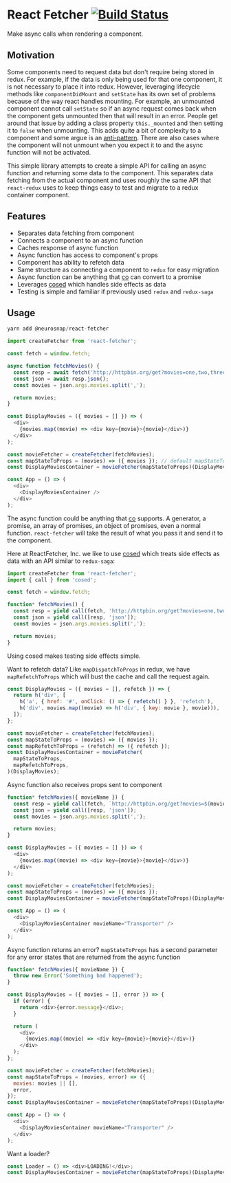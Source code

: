 # React Fetcher [![Build Status](https://travis-ci.org/neurosnap/react-fetcher.svg?branch=master)](https://travis-ci.org/neurosnap/react-fetcher)

Make async calls when rendering a component.

## Motivation

Some components need to request data but don't require being stored in redux.
For example, if the data is only being used for that one component, it is not
necessary to place it into redux.  However, leveraging lifecycle methods like
`componentDidMount` and `setState` has its own set of problems because of the way react handles
mounting.  For example, an unmounted component cannot call `setState` so if an
async request comes back when the component gets unmounted then that will result in
an error.  People get around that issue by adding a class property `this._mounted`
and then setting it to `false` when unmounting.  This adds quite a bit of complexity
to a component and some argue is an [anti-pattern](https://reactjs.org/blog/2015/12/16/ismounted-antipattern.html).
There are also cases where the component will not unmount when you expect it to
and the async function will not be activated.

This simple library attempts to create a simple API for calling an async
function and returning some data to the component.  This separates data fetching
from the actual component and uses roughly the same API that `react-redux` uses
to keep things easy to test and migrate to a redux container component.

## Features

* Separates data fetching from component
* Connects a component to an async function
* Caches response of async function
* Async function has access to component's props
* Component has ability to refetch data
* Same structure as connecting a component to `redux` for easy migration
* Async function can be anything that [co](https://github.com/tj/co) can convert to a promise
* Leverages [cosed](https://github.com/neurosnap/cosed) which handles side effects as data
* Testing is simple and familiar if previously used `redux` and `redux-saga`

## Usage

```js
yarn add @neurosnap/react-fetcher
```

```js
import createFetcher from 'react-fetcher';

const fetch = window.fetch;

async function fetchMovies() {
  const resp = await fetch('http://httpbin.org/get?movies=one,two,three');
  const json = await resp.json();
  const movies = json.args.movies.split(',');

  return movies;
}

const DisplayMovies = ({ movies = [] }) => (
  <div>
    {movies.map((movie) => <div key={movie}>{movie}</div>)}
  </div>
);

const movieFetcher = createFetcher(fetchMovies);
const mapStateToProps = (movies) => ({ movies }); // default mapStateToProps: (data, error) => ({ data, error });
const DisplayMoviesContainer = movieFetcher(mapStateToProps)(DisplayMovies);

const App = () => (
  <div>
    <DisplayMoviesContainer />
  </div>
);
```

The async function could be anything that [co](https://github.com/tj/co) supports.
A generator, a promise, an array of promises, an object of promises, even a normal function.
`react-fetcher` will take the result of what you pass it and send it to the component.

Here at ReactFetcher, Inc. we like to use [cosed](https://github.com/neurosnap/cosed)
which treats side effects as data with an API similar to `redux-saga`:

```js
import createFetcher from 'react-fetcher';
import { call } from 'cosed';

const fetch = window.fetch;

function* fetchMovies() {
  const resp = yield call(fetch, 'http://httpbin.org/get?movies=one,two,three');
  const json = yield call([resp, 'json']);
  const movies = json.args.movies.split(',');

  return movies;
}
```

Using cosed makes testing side effects simple.

Want to refetch data? Like `mapDispatchToProps` in redux, we have `mapRefetchToProps`
which will bust the cache and call the request again.

```js
const DisplayMovies = ({ movies = [], refetch }) => {
  return h('div', [
    h('a', { href: '#', onClick: () => { refetch() } }, 'refetch'),
    h('div', movies.map((movie) => h('div', { key: movie }, movie))),
  ]);
};

const movieFetcher = createFetcher(fetchMovies);
const mapStateToProps = (movies) => ({ movies });
const mapRefetchToProps = (refetch) => ({ refetch });
const DisplayMoviesContainer = movieFetcher(
  mapStateToProps,
  mapRefetchToProps,
)(DisplayMovies);
```

Async function also receives props sent to component

```js
function* fetchMovies({ movieName }) {
  const resp = yield call(fetch, `http://httpbin.org/get?movies=${movieName}`);
  const json = yield call([resp, 'json']);
  const movies = json.args.movies.split(',');

  return movies;
}

const DisplayMovies = ({ movies = [] }) => (
  <div>
    {movies.map((movie) => <div key={movie}>{movie}</div>)}
  </div>
);

const movieFetcher = createFetcher(fetchMovies);
const mapStateToProps = (movies) => ({ movies });
const DisplayMoviesContainer = movieFetcher(mapStateToProps)(DisplayMovies);

const App = () => (
  <div>
    <DisplayMoviesContainer movieName="Transporter" />
  </div>
);
```

Async function returns an error?  `mapStateToProps` has a second parameter for
any error states that are returned from the async function

```js
function* fetchMovies({ movieName }) {
  throw new Error('Something bad happened');
}

const DisplayMovies = ({ movies = [], error }) => {
  if (error) {
    return <div>{error.message}</div>;
  }

  return (
    <div>
      {movies.map((movie) => <div key={movie}>{movie}</div>)}
    </div>
  );
};

const movieFetcher = createFetcher(fetchMovies);
const mapStateToProps = (movies, error) => ({
  movies: movies || [],
  error,
});
const DisplayMoviesContainer = movieFetcher(mapStateToProps)(DisplayMovies);

const App = () => (
  <div>
    <DisplayMoviesContainer movieName="Transporter" />
  </div>
);
```

Want a loader?

```js
const Loader = () => <div>LOADING!</div>;
const DisplayMoviesContainer = movieFetcher(mapStateToProps)(DisplayMovies, Loader);
```
